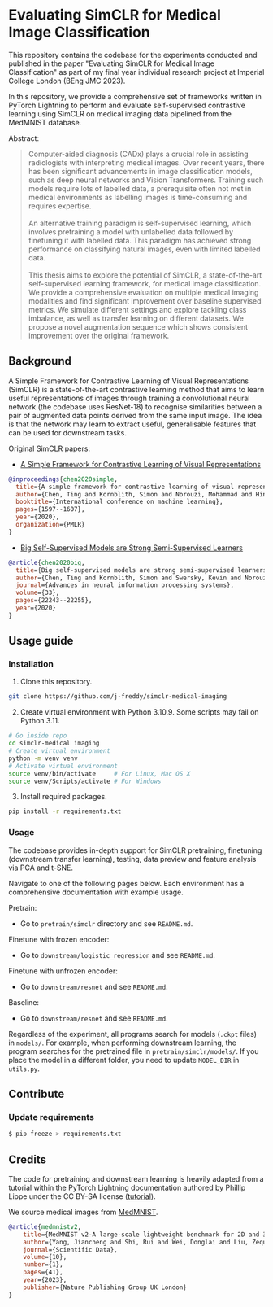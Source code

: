 # Evaluating SimCLR for Medical Image Classification

This repository contains the codebase for the experiments conducted and
published in the paper "Evaluating SimCLR for Medical Image Classification" as
part of my final year individual research project at Imperial College
London (BEng JMC 2023).

In this repository, we provide a comprehensive set of frameworks written in
PyTorch Lightning to perform and evaluate self-supervised contrastive learning
using SimCLR on medical imaging data pipelined from the MedMNIST database.

Abstract:
> Computer-aided diagnosis (CADx) plays a crucial role in assisting
  radiologists with interpreting medical images. Over recent years, there has
  been significant advancements in image classification models, such as deep
  neural networks and Vision Transformers. Training such models require lots
  of labelled data, a prerequisite often not met in medical environments as
  labelling images is time-consuming and requires expertise.<br><br>
  An alternative training paradigm is self-supervised learning, which involves
  pretraining a model with unlabelled data followed by finetuning it with
  labelled data. This paradigm has achieved strong performance on classifying
  natural images, even with limited labelled data.<br><br>
  This thesis aims to explore the potential of SimCLR, a state-of-the-art
  self-supervised learning framework, for medical image classification. We
  provide a comprehensive evaluation on multiple medical imaging modalities
  and find significant improvement over baseline supervised metrics. We
  simulate different settings and explore tackling class imbalance, as well as
  transfer learning on different datasets. We propose a novel augmentation
  sequence which shows consistent improvement over the original framework.

## Background

A Simple Framework for Contrastive Learning of Visual Representations (SimCLR)
is a state-of-the-art contrastive learning method that aims to learn useful
representations of images through training a convolutional neural network (the
codebase uses ResNet-18) to recognise similarities between a pair of augmented
data points derived from the same input image. The idea is that the network may
learn to extract useful, generalisable features that can be used for downstream
tasks.

Original SimCLR papers:
- [A Simple Framework for Contrastive Learning of Visual Representations][simclr]
```bibtex
@inproceedings{chen2020simple,
  title={A simple framework for contrastive learning of visual representations},
  author={Chen, Ting and Kornblith, Simon and Norouzi, Mohammad and Hinton, Geoffrey},
  booktitle={International conference on machine learning},
  pages={1597--1607},
  year={2020},
  organization={PMLR}
}
```
- [Big Self-Supervised Models are Strong Semi-Supervised Learners][simclrv2]
```bibtex
@article{chen2020big,
  title={Big self-supervised models are strong semi-supervised learners},
  author={Chen, Ting and Kornblith, Simon and Swersky, Kevin and Norouzi, Mohammad and Hinton, Geoffrey E},
  journal={Advances in neural information processing systems},
  volume={33},
  pages={22243--22255},
  year={2020}
}
```

[simclr]: https://arxiv.org/pdf/2002.05709.pdf
[simclrv2]: https://arxiv.org/pdf/2006.10029.pdf

<!-- Contributions -->
<!--
## Contributions

- how well does a SimCLR setup that works well for natural images transfer to medical images?
- 4 augmentation sequences (list them out)
- lack of data
- unbalanced dataset
- evaluation metrics & representations
-->

## Usage guide

### Installation

1. Clone this repository.
```bash
git clone https://github.com/j-freddy/simclr-medical-imaging
```

2. Create virtual environment with Python 3.10.9. Some scripts may fail on
   Python 3.11.
```bash
# Go inside repo
cd simclr-medical imaging
# Create virtual environment
python -m venv venv
# Activate virtual environment
source venv/bin/activate     # For Linux, Mac OS X
source venv/Scripts/activate # For Windows
```

3. Install required packages.
```bash
pip install -r requirements.txt
```

### Usage

The codebase provides in-depth support for SimCLR pretraining, finetuning
(downstream transfer learning), testing, data preview and feature analysis via
PCA and t-SNE.

Navigate to one of the following pages below. Each environment has a
comprehensive documentation with example usage.

Pretrain:
- Go to `pretrain/simclr` directory and see `README.md`.

Finetune with frozen encoder:
- Go to `downstream/logistic_regression` and see `README.md`.

Finetune with unfrozen encoder:
- Go to `downstream/resnet` and see `README.md`.

Baseline:
- Go to `downstream/resnet` and see `README.md`.

Regardless of the experiment, all programs search for models (`.ckpt` files) in
`models/`. For example, when performing downstream learning, the program
searches for the pretrained file in `pretrain/simclr/models/`. If you place the
model in a different folder, you need to update `MODEL_DIR` in `utils.py`.

## Contribute

### Update requirements

```bash
$ pip freeze > requirements.txt
```

## Credits

The code for pretraining and downstream learning is heavily adapted from a
tutorial within the PyTorch Lightning documentation authored by Phillip Lippe
under the CC BY-SA license ([tutorial][tut]).

[tut]: https://lightning.ai/docs/pytorch/stable/notebooks/course_UvA-DL/13-contrastive-learning.html

We source medical images from [MedMNIST](https://medmnist.com/).

```bibtex
@article{medmnistv2,
    title={MedMNIST v2-A large-scale lightweight benchmark for 2D and 3D biomedical image classification},
    author={Yang, Jiancheng and Shi, Rui and Wei, Donglai and Liu, Zequan and Zhao, Lin and Ke, Bilian and Pfister, Hanspeter and Ni, Bingbing},
    journal={Scientific Data},
    volume={10},
    number={1},
    pages={41},
    year={2023},
    publisher={Nature Publishing Group UK London}
}
```
